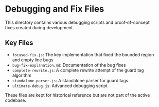 # Debugging and Fix Files

This directory contains various debugging scripts and proof-of-concept fixes created during development.

## Key Files

- `focused-fix.js`: The key implementation that fixed the bounded region and empty line bugs
- `bug-fix-explanation.md`: Documentation of the bug fixes
- `complete-rewrite.js`: A complete rewrite attempt of the guard tag algorithm
- `standalone-parser.js`: A standalone parser for guard tags
- `ultimate-debug.js`: Advanced debugging script

These files are kept for historical reference but are not part of the active codebase.